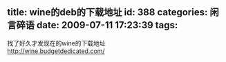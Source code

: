 title: wine的deb的下载地址
id: 388
categories: 闲言碎语
date: 2009-07-11 17:23:39
tags:
---

找了好久才发现在的wine的下载地址
</br>http://wine.budgetdedicated.com/
